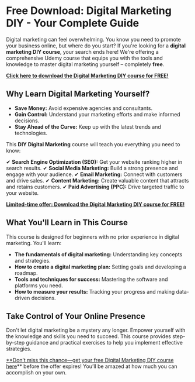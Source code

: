 # Free Download: Digital Marketing DIY - Your Complete Guide

Digital marketing can feel overwhelming. You know you need to promote your business online, but where do you start? If you're looking for a **digital marketing DIY course**, your search ends here! We're offering a comprehensive Udemy course that equips you with the tools and knowledge to master digital marketing yourself – completely **free**.

[**Click here to download the Digital Marketing DIY course for FREE!**](https://udemywork.com/digital-marketing-diy)

## Why Learn Digital Marketing Yourself?

*   **Save Money:** Avoid expensive agencies and consultants.
*   **Gain Control:** Understand your marketing efforts and make informed decisions.
*   **Stay Ahead of the Curve:** Keep up with the latest trends and technologies.

This **DIY Digital Marketing** course will teach you everything you need to know:

✔ **Search Engine Optimization (SEO):** Get your website ranking higher in search results.
✔ **Social Media Marketing:** Build a strong presence and engage with your audience.
✔ **Email Marketing:** Connect with customers and drive sales.
✔ **Content Marketing:** Create valuable content that attracts and retains customers.
✔ **Paid Advertising (PPC):** Drive targeted traffic to your website.

[**Limited-time offer: Download the Digital Marketing DIY course for FREE!**](https://udemywork.com/digital-marketing-diy)

## What You'll Learn in This Course

This course is designed for beginners with no prior experience in digital marketing. You'll learn:

*   **The fundamentals of digital marketing:** Understanding key concepts and strategies.
*   **How to create a digital marketing plan:** Setting goals and developing a roadmap.
*   **Tools and techniques for success:** Mastering the software and platforms you need.
*   **How to measure your results:** Tracking your progress and making data-driven decisions.

## Take Control of Your Online Presence

Don't let digital marketing be a mystery any longer. Empower yourself with the knowledge and skills you need to succeed. This course provides step-by-step guidance and practical exercises to help you implement effective strategies.

[**Don’t miss this chance—get your free Digital Marketing DIY course here](https://udemywork.com/digital-marketing-diy)** before the offer expires! You’ll be amazed at how much you can accomplish on your own.
